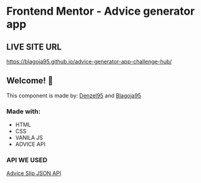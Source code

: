 # Frontend Mentor - Advice generator app

## LIVE SITE URL
https://blagoja95.github.io/advice-generator-app-challenge-hub/

## Welcome! 👋

This component is made by: [Denzel95](https://github.com/Denzel95) and [Blagoja95](https://github.com/Blagoja95)

### Made with:

- HTML
- CSS
- VANILA JS
- ADVICE API

### API WE USED
[Advice Slip JSON API](https://api.adviceslip.com/)
